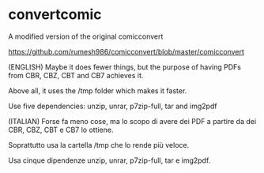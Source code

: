# convertcomic
A modified version of the original comicconvert

https://github.com/rumesh986/comicconvert/blob/master/comicconvert

(ENGLISH)
Maybe it does fewer things, but the purpose of having PDFs from CBR, CBZ, CBT and CB7 achieves it.

Above all, it uses the /tmp folder which makes it faster.

Use five dependencies: unzip, unrar, p7zip-full, tar and img2pdf

(ITALIAN)
Forse fa meno cose, ma lo scopo di avere dei PDF a partire da dei CBR, CBZ, CBT e CB7 lo ottiene.

Soprattutto usa la cartella /tmp che lo rende più veloce.

Usa cinque dipendenze unzip, unrar, p7zip-full, tar e img2pdf.
